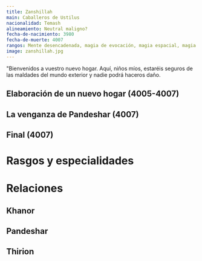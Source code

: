 ```yaml
---
title: Zanshillah
main: Caballeros de Ustilus
nacionalidad: Temash
alineamiento: Neutral maligno?
fecha-de-nacimiento: 3980
fecha-de-muerte: 4007
rangos: Mente desencadenada, magia de evocación, magia espacial, magia de protección, magia temporal
image: zanshillah.jpg
---
```


"Bienvenidos a vuestro nuevo hogar. Aquí, niños míos, estaréis seguros de las maldades del mundo exterior y nadie podrá haceros daño.

## Elaboración de un nuevo hogar (4005-4007)



## La venganza de Pandeshar (4007)



## Final (4007)



# Rasgos y especialidades



# Relaciones

## Khanor

## Pandeshar

## Thirion
